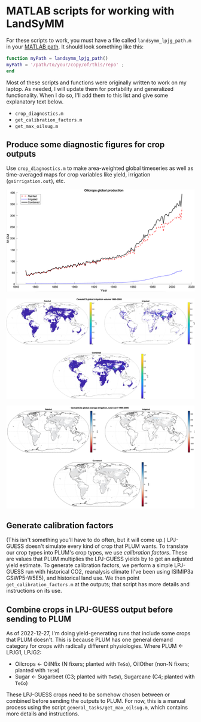 # MATLAB scripts for working with LandSyMM

For these scripts to work, you must have a file called `landsymm_lpjg_path.m` in your [MATLAB path](https://www.mathworks.com/matlabcentral/answers/116177-how-to-add-a-folder-permanently-to-matlab-path). It should look something like this:

```matlab
function myPath = landsymm_lpjg_path()
myPath = '/path/to/your/copy/of/this/repo' ;
end
```

Most of these scripts and functions were originally written to work on my laptop. As needed, I will update them for portability and generalized functionality. When I do so, I'll add them to this list and give some explanatory text below.

- `crop_diagnostics.m`
- `get_calibration_factors.m`
- `get_max_oilsug.m`

## Produce some diagnostic figures for crop outputs

Use `crop_diagnostics.m` to make area-weighted global timeseries as well as time-averaged maps for crop variables like yield, irrigation (`gsirrigation.out`), etc.

![eg_crop_diagnostics_maps](data/images/eg_crop_diagnostics_ts.png)

![eg_crop_diagnostics_maps](data/images/eg_crop_diagnostics_maps.png)



![eg_crop_diagnostics_maps_diff](data/images/eg_crop_diagnostics_maps_diff.png)

## Generate calibration factors

(This isn't something you'll have to do often, but it will come up.) LPJ-GUESS doesn't simulate every kind of crop that PLUM wants. To translate our crop types into PLUM's crop types, we use *calibration factors*. These are values that PLUM multiplies the LPJ-GUESS yields by to get an adjusted yield estimate. To generate calibration factors, we perform a simple LPJ-GUESS run with historical CO2, reanalysis climate (I've been using ISIMIP3a GSWP5-W5E5), and historical land use. We then point `get_calibration_factors.m` at the outputs; that script has more details and instructions on its use.

## Combine crops in LPJ-GUESS output before sending to PLUM

As of 2022-12-27, I'm doing yield-generating runs that include some crops that PLUM doesn't. This is because PLUM has one general demand category for crops with radically different physiologies. Where PLUM ← LPJG1, LPJG2:

- Oilcrops ← OilNfix (N fixers; planted with `TeSo`), OilOther (non-N fixers; planted with `TeSW`)
- Sugar ← Sugarbeet (C3; planted with `TeSW`), Sugarcane (C4; planted with `TeCo`)

These LPJ-GUESS crops need to be somehow chosen between or combined before sending the outputs to PLUM. For now, this is a manual process using the script `general_tasks/get_max_oilsug.m`, which contains more details and instructions.

